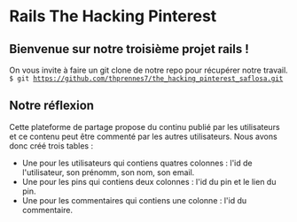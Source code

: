 # Rails The Hacking Pinterest

## Bienvenue sur notre troisième projet rails ! 

On vous invite à faire un git clone de notre repo pour récupérer notre travail. 
<code> $ git https://github.com/thprennes7/the_hacking_pinterest_saflosa.git </code>

## Notre réflexion

Cette plateforme de partage propose du continu publié par les utilisateurs et ce contenu peut être commenté par les autres utilisateurs.
Nous avons donc créé trois tables : 
- Une pour les utilisateurs qui contiens quatres colonnes : l'id de l'utilisateur, son prénomm, son nom, son email.
- Une pour les pins qui contiens deux colonnes : l'id du pin et le lien du pin.
- Une pour les commentaires qui contiens une colonne : l'id du commentaire.
